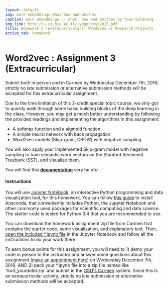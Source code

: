 ```yaml
---
layout: default
img: word-embeddings-what-how-and-whither
caption: word embeddings -- what, how and whither by Yoav Goldverg
img_link: http://u.cs.biu.ac.il/~yogo/cvsc2015.pdf
title: Homework 3 (extracurricular)| Word2vec or Research Projects
active_tab: homework
---
```




Word2vec <span class="text-muted">: Assignment 3 (Extracurricular)</span> 
=============================================================


<div class="alert alert-info">
  <p>Submit both in person and in Carmen by Wednesday December 7th, 2016; strictly no late submission or alternative submission methods will be accepted for this extracurricular assignment.</p>
</div>

 


Due to the time limitation of this 2-credit special topic course, we only got to quickly walk through some basic building blocks of the deep learning in the class. However, you may get a much better understanding by following the provided readings and implementing the algorithms in this assignment:

- A softmax function and a sigmoid function
- A simple neural network with back propagation
- Word2vec models (Skip-gram, CBOW) with negative sampling

You will also apply your implemented Skip-gram model with negative sampling to train semantic word vectors on the Stanford Sentiment Treebank (SST), and visualize them.

You will find this **[documentation](http://socialmedia-class.org/slides/Socher_assignment1.pdf)** very helpful.  


#### Instructions

You will use [Jupyter Notebook](http://jupyter.org/), an interactive Python programming and data visualization tool, for this homework. You can follow [this guide](http://jupyter.readthedocs.io/en/latest/install.html) to install Anaconda, that conveniently includes Python, the Jupyter Notebook and other commonly used packages for scientific computing and data science. The starter code is tested for Python 3.4 that you are recommended to use. 

You can download the homework assignment zip file from Carmen that contains the starter code, some visualization, and explanatory text. Then, [open the included *.ipynb file](http://jupyter.readthedocs.io/en/latest/running.html) in the Jupyter Notebook and follow all the instructions to do your work there.

To earn bonus points for this assignment, you will need to 1) demo your code in person to the instructor and answer some questions about this assignment ([make an appointment here](https://docs.google.com/spreadsheets/d/1M-m8OURTxmXSNRbkzXTg4-Air_tZ0WwPSdbM4YpZ-rs/edit?usp=sharing)) on Wednesday December 7th, 2016; AND 2) pack your *.ipynb file into a zip file named like 'hw3_yourdotid.zip' and submit in the [OSU's Carmen](https://carmen.osu.edu/) system. Since this is an extracurricular activity, strictly no late submission or alternative submission methods will be accepted. 







